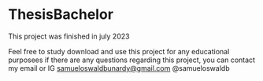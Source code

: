 # ThesisBachelor

This project was finished in july 2023

Feel free to study download and use this project for any educational purposees
if there are any questions regarding this project, you can contact my email or IG
samueloswaldbunardy@gmail.com
@samueloswaldb

